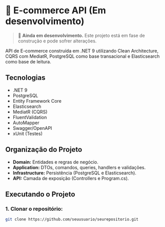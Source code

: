 # 🚧 E-commerce API (Em desenvolvimento)
> 🚧 **Ainda em desenvolvimento.** Este projeto está em fase de construção e pode sofrer alterações.


API de E-commerce construída em .NET 9 utilizando Clean Architecture, CQRS com MediatR, PostgreSQL como base transacional e Elasticsearch como base de leitura.

## Tecnologias

- .NET 9
- PostgreSQL
- Entity Framework Core
- Elasticsearch
- MediatR (CQRS)
- FluentValidation
- AutoMapper
- Swagger/OpenAPI
- xUnit (Testes)

## Organização do Projeto

- **Domain:** Entidades e regras de negócio.
- **Application:** DTOs, comandos, queries, handlers e validações.
- **Infrastructure:** Persistência (PostgreSQL e Elasticsearch).
- **API:** Camada de exposição (Controllers e Program.cs).

## Executando o Projeto

### 1. Clonar o repositório:

```bash
git clone https://github.com/seuusuario/seurepositorio.git
